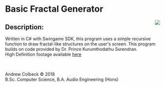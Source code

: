 # Basic Fractal Generator
[<img align="right" src="https://gdurl.com/IPHeU">](https://github.com/AndrewColbeck)

## Description:
Written in C# with Swingame SDK, this program uses a simple recursive function to draw fractal-like structures on the user's screen.  This program builds on code provided by Dr. Prince Kurumthodathu Surendran.<br>
High Definition footage available [here](https://youtu.be/vglVAUBuh0E)<br><br><br>

Andrew Colbeck © 2018<br>
B.Sc. Computer Science, B.A. Audio Engineering (Hons)    <br>
